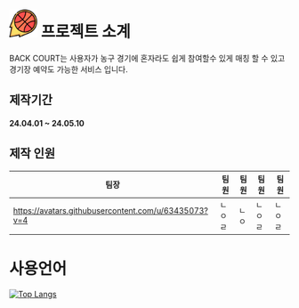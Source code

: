 # <img src="/src/main/webapp/resources/img/icon/logo.png"  width="50px" height="50px"></img> 프로젝트 소계
 BACK COURT는 사용자가 농구 경기에 혼자라도 쉽게 참여할수 있게 매칭 할 수 있고 경기장 예약도 가능한 서비스 입니다.

## 제작기간
#### 24.04.01 ~ 24.05.10


## 제작 인원
|팀장|팀원|팀원|팀원|팀원|
|--|--|--|--|--|
|https://avatars.githubusercontent.com/u/63435073?v=4|ㄴㅇㄹ|ㄴㅇ|ㄴㅇㄹ|ㄴㅇㄹ|


# 사용언어
[![Top Langs](https://github-readme-stats.vercel.app/api/top-langs/?username=woo677&layout=donut&theme=radical)](https://github.com/anuraghazra/github-readme-stats)
